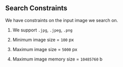 ## Search Constraints

We have constraints on the input image we search on. 

1. We support `.jpg`, `.jpeg`, `.png`

2. Minimum image size = `100` px

3. Maximum image size = `5000` px

4. Maximum image memory size = `10485760` b

